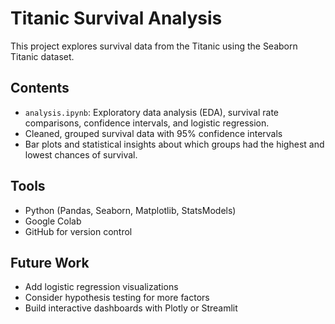 # Titanic Survival Analysis 

This project explores survival data from the Titanic using the Seaborn Titanic dataset.

## Contents

- `analysis.ipynb`: Exploratory data analysis (EDA), survival rate comparisons, confidence intervals, and logistic regression.
- Cleaned, grouped survival data with 95% confidence intervals
- Bar plots and statistical insights about which groups had the highest and lowest chances of survival.

## Tools
- Python (Pandas, Seaborn, Matplotlib, StatsModels)
- Google Colab
- GitHub for version control

## Future Work
- Add logistic regression visualizations
- Consider hypothesis testing for more factors
- Build interactive dashboards with Plotly or Streamlit
